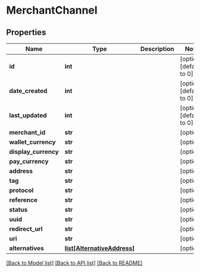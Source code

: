 # MerchantChannel

## Properties
Name | Type | Description | Notes
------------ | ------------- | ------------- | -------------
**id** | **int** |  | [optional] [default to 0]
**date_created** | **int** |  | [optional] [default to 0]
**last_updated** | **int** |  | [optional] [default to 0]
**merchant_id** | **str** |  | [optional] 
**wallet_currency** | **str** |  | [optional] 
**display_currency** | **str** |  | [optional] 
**pay_currency** | **str** |  | [optional] 
**address** | **str** |  | [optional] 
**tag** | **str** |  | [optional] 
**protocol** | **str** |  | [optional] 
**reference** | **str** |  | [optional] 
**status** | **str** |  | [optional] 
**uuid** | **str** |  | [optional] 
**redirect_url** | **str** |  | [optional] 
**uri** | **str** |  | [optional] 
**alternatives** | [**list[AlternativeAddress]**](AlternativeAddress.md) |  | [optional] 

[[Back to Model list]](../README.md#documentation-for-models) [[Back to API list]](../README.md#documentation-for-api-endpoints) [[Back to README]](../README.md)

